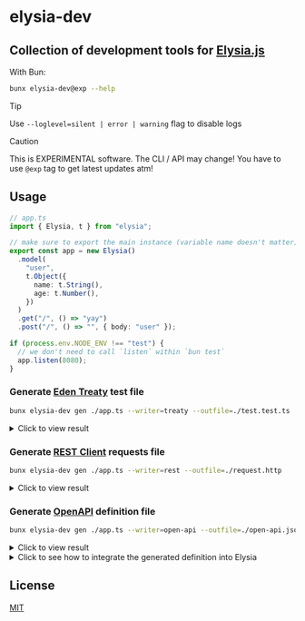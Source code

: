 # elysia-dev

## Collection of development tools for [Elysia.js](https://elysiajs.com)

With Bun:

```bash
bunx elysia-dev@exp --help
```

> [!TIP]
> Use `--loglevel=silent | error | warning` flag to disable logs

> [!CAUTION]
> This is EXPERIMENTAL software. The CLI / API may change!
> You have to use `@exp` tag to get latest updates atm!

## Usage

```ts
// app.ts
import { Elysia, t } from "elysia";

// make sure to export the main instance (variable name doesn't matter)
export const app = new Elysia()
  .model(
    "user",
    t.Object({
      name: t.String(),
      age: t.Number(),
    })
  )
  .get("/", () => "yay")
  .post("/", () => "", { body: "user" });

if (process.env.NODE_ENV !== "test") {
  // we don't need to call `listen` within `bun test`
  app.listen(8080);
}
```

### Generate [Eden Treaty](https://elysiajs.com/eden/treaty/overview.html#eden-treaty) test file

```bash
bunx elysia-dev gen ./app.ts --writer=treaty --outfile=./test.test.ts
```

<details>

<summary>Click to view result</summary>

```ts
import { describe, it, expect } from "bun:test";
import { treaty } from "@elysiajs/eden";
import { app } from "./app";

await app.modules;

const api = treaty(app);

describe("Elysia", () => {
  it('GET - / - Response: { 200: string; }"', async () => {
    const { data, error } = await api.index.get();
    expect(error).toBeNull();
    expect(data).toBeTypeOf("string");
  });

  it('POST - /user - Request: { name: string; age: number; } - Response: { 200: string; }"', async () => {
    const { data, error } = await api.user.post({
      name: "Bogeychan",
      age: 42,
    });
    expect(error).toBeNull();
    expect(data).toBeTypeOf("string");
  });
});
```

</details>

### Generate [REST Client](https://marketplace.visualstudio.com/items?itemName=humao.rest-client) requests file

```bash
bunx elysia-dev gen ./app.ts --writer=rest --outfile=./request.http
```

<details>

<summary>Click to view result</summary>

```
@protocol = http
@hostname = localhost
@port     = 8080
@origin   = {{protocol}}://{{hostname}}:{{port}}

###

# index
GET {{origin}}/ HTTP/1.1

###

# user - { name: string; age: number; }
POST {{origin}}/user HTTP/1.1
Content-Type: application/json

{
  "name": "Bogeychan",
  "age": 42
}

###
```

</details>

### Generate [OpenAPI](https://swagger.io/specification/) definition file

```bash
bunx elysia-dev gen ./app.ts --writer=open-api --outfile=./open-api.json
```

<details>

<summary>Click to view result</summary>

```json
{
  "openapi": "3.1.0",
  "info": {
    "title": "Elysia Documentation",
    "description": "Development documentation",
    "version": "0.0.0"
  },
  "paths": {
    "/": {
      "post": {
        "responses": {
          "200": {
            "description": "200",
            "content": {
              "text/plain": {
                "schema": {
                  "type": "string"
                }
              }
            }
          }
        },
        "requestBody": {
          "content": {
            "application/json": {
              "schema": {
                "type": "object",
                "properties": {
                  "name": {
                    "type": "string"
                  },
                  "age": {
                    "type": "number"
                  }
                }
              }
            }
          },
          "required": true
        }
      },
      "get": {
        "responses": {
          "200": {
            "description": "200",
            "content": {
              "text/plain": {
                "schema": {
                  "type": "string"
                }
              }
            }
          }
        }
      }
    }
  }
}
```

</details>

<details>

<summary>Click to see how to integrate the generated definition into Elysia</summary>

Based on [Swagger UI docs](https://github.com/swagger-api/swagger-ui/blob/HEAD/docs/usage/installation.md#unpkg)

```ts
new Elysia()
  .get("/json", () => Bun.file(path.join(__dirname, "./open-api.json")))
  .get("/swagger", ({ set }) => {
    set.headers["content-type"] = "text/html";
    const path = "/json";
    return `<!DOCTYPE html>
<html lang="en">
<head>
  <meta charset="utf-8" />
  <meta name="viewport" content="width=device-width, initial-scale=1" />
  <meta name="description" content="SwaggerUI" />
  <title>SwaggerUI</title>
  <link rel="stylesheet" href="https://unpkg.com/swagger-ui-dist@5.11.0/swagger-ui.css" />
</head>
<body>
<div id="swagger-ui"></div>
<script src="https://unpkg.com/swagger-ui-dist@5.11.0/swagger-ui-bundle.js" crossorigin></script>
<script>
  window.onload = () => {
    window.ui = SwaggerUIBundle({
      url: '${path}',
      dom_id: '#swagger-ui',
    });
  };
</script>
</body>
</html>`;
  });
```

</details>

## License

[MIT](LICENSE)
